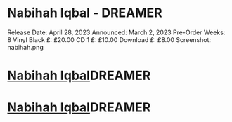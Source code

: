 # Nabihah Iqbal - DREAMER

Release Date: April 28, 2023
Announced: March 2, 2023
Pre-Order Weeks: 8
Vinyl Black £: £20.00
CD 1 £: £10.00
Download £: £8.00
Screenshot: nabihah.png

# [Nabihah Iqbal](https://www.albumoftheyear.org/artist/36702-nabihah-iqbal/)**DREAMER**

# [Nabihah Iqbal](https://www.albumoftheyear.org/artist/36702-nabihah-iqbal/)**DREAMER**